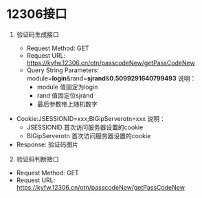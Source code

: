# 12306接口

1. 验证码生成接口

    * Request Method: GET
    * Request URL: https://kyfw.12306.cn/otn/passcodeNew/getPassCodeNew
    * Query String Parameters:  
    module=**login**&rand=**sjrand**&**0.5099291640799493**
    说明：
      - module  值固定为login
      - rand    值固定位sjrand
      - 最后参数带上随机数字

 * Cookie:JSESSIONID=xxx;BIGipServerotn=xxx
    说明：
      - JSESSIONID        首次访问服务器设置的cookie
      - BIGipServerotn    首次访问服务器设置的cookie
 * Response: 验证码图片

2. 验证码判断接口

  * Request Method: GET
  * Request URL: https://kyfw.12306.cn/otn/passcodeNew/getPassCodeNew

